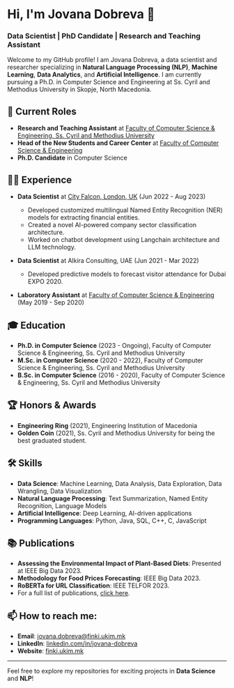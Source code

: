 # Hi, I'm Jovana Dobreva 👋

### Data Scientist | PhD Candidate | Research and Teaching Assistant

Welcome to my GitHub profile! I am Jovana Dobreva, a data scientist and researcher specializing in **Natural Language Processing (NLP)**, **Machine Learning**, **Data Analytics**, and **Artificial Intelligence**. I am currently pursuing a Ph.D. in Computer Science and Engineering at Ss. Cyril and Methodius University in Skopje, North Macedonia.

## 🔭 Current Roles

- **Research and Teaching Assistant** at [Faculty of Computer Science & Engineering, Ss. Cyril and Methodius University](https://finki.ukim.mk/)
- **Head of the New Students and Career Center** at [Faculty of Computer Science & Engineering](https://finki.ukim.mk/)
- **Ph.D. Candidate** in Computer Science

## 👩‍💻 Experience

- **Data Scientist** at [City Falcon, London, UK](https://www.cityfalcon.com) (Jun 2022 - Aug 2023)
  - Developed customized multilingual Named Entity Recognition (NER) models for extracting financial entities.
  - Created a novel AI-powered company sector classification architecture.
  - Worked on chatbot development using Langchain architecture and LLM technology.
  
- **Data Scientist** at Alkira Consulting, UAE (Jun 2021 - Mar 2022)
  - Developed predictive models to forecast visitor attendance for Dubai EXPO 2020.
  
- **Laboratory Assistant** at [Faculty of Computer Science & Engineering](https://finki.ukim.mk/) (May 2019 - Sep 2020)

## 🎓 Education

- **Ph.D. in Computer Science** (2023 - Ongoing), Faculty of Computer Science & Engineering, Ss. Cyril and Methodius University
- **M.Sc. in Computer Science** (2020 - 2022), Faculty of Computer Science & Engineering, Ss. Cyril and Methodius University
- **B.Sc. in Computer Science** (2016 - 2020), Faculty of Computer Science & Engineering, Ss. Cyril and Methodius University

## 🏆 Honors & Awards

- **Engineering Ring** (2021), Engineering Institution of Macedonia
- **Golden Coin** (2021), Ss. Cyril and Methodius University for being the best graduated student.

## 🛠 Skills

- **Data Science**: Machine Learning, Data Analysis, Data Exploration, Data Wrangling, Data Visualization
- **Natural Language Processing**: Text Summarization, Named Entity Recognition, Language Models
- **Artificial Intelligence**: Deep Learning, AI-driven applications
- **Programming Languages**: Python, Java, SQL, C++, C, JavaScript

## 📚 Publications

- **Assessing the Environmental Impact of Plant-Based Diets**: Presented at IEEE Big Data 2023.
- **Methodology for Food Prices Forecasting**: IEEE Big Data 2023.
- **RoBERTa for URL Classification**: IEEE TELFOR 2023.
- For a full list of publications, [click here](https://ieeexplore.ieee.org/).

## 📫 How to reach me:

- **Email**: [jovana.dobreva@finki.ukim.mk](mailto:jovana.dobreva@finki.ukim.mk)
- **LinkedIn**: [linkedin.com/in/jovana-dobreva](https://www.linkedin.com/in/jovana-dobreva-47b063160/)
- **Website**: [finki.ukim.mk](https://finki.ukim.mk/mk/content/%D1%98%D0%BE%D0%B2%D0%B0%D0%BD%D0%B0-%D0%B4%D0%BE%D0%B1%D1%80%D0%B5%D0%B2%D0%B0-0)

---

Feel free to explore my repositories for exciting projects in **Data Science** and **NLP**!
